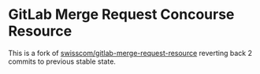 # GitLab Merge Request Concourse Resource
This is a fork of [swisscom/gitlab-merge-request-resource](https://github.com/swisscom/gitlab-merge-request-resource) reverting back 2 commits to previous stable state.

